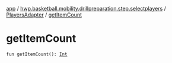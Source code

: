 [app](../../index.md) / [hwp.basketball.mobility.drillpreparation.step.selectplayers](../index.md) / [PlayersAdapter](index.md) / [getItemCount](.)

# getItemCount

`fun getItemCount(): `[`Int`](https://kotlinlang.org/api/latest/jvm/stdlib/kotlin/-int/index.html)